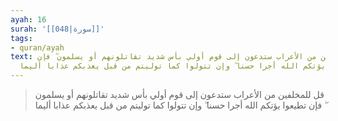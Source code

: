 ```yaml
---
ayah: 16
surah: '[[048|سورة]]'
tags:
- quran/ayah
text: قل للمخلفين من الأعراب ستدعون إلى قوم أولي بأس شديد تقاتلونهم أو يسلمون ۖ فإن
  تطيعوا يؤتكم الله أجرا حسنا ۖ وإن تتولوا كما توليتم من قبل يعذبكم عذابا أليما
---
```

> قل للمخلفين من الأعراب ستدعون إلى قوم أولي بأس شديد تقاتلونهم أو يسلمون ۖ فإن تطيعوا يؤتكم الله أجرا حسنا ۖ وإن تتولوا كما توليتم من قبل يعذبكم عذابا أليما
